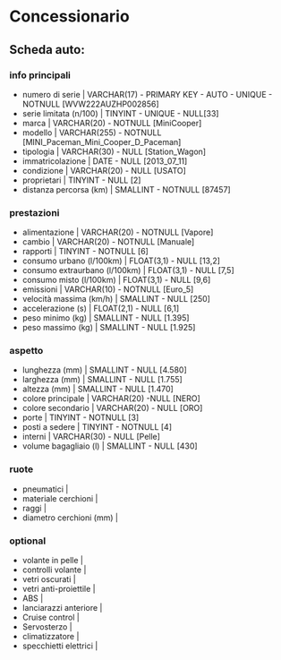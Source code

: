 <!-- 
Modellizzare la struttura di una tabella per memorizzare tutti i dati riguardanti delle auto usate messe in vendita da un concessionario
Come fatto stamattina in classe potete fare un file di testo e scrivre la struttura li. 
-->

# Concessionario

## Scheda auto:

### __info principali__
* numero di serie | VARCHAR(17) - PRIMARY KEY - AUTO - UNIQUE - NOTNULL [WVW222AUZHP002856]
* serie limitata (n/100) | TINYINT - UNIQUE - NULL[33]
* marca | VARCHAR(20) - NOTNULL [MiniCooper]
* modello | VARCHAR(255) - NOTNULL [MINI_Paceman_Mini_Cooper_D_Paceman]
* tipologia | VARCHAR(30) - NULL [Station_Wagon]
* immatricolazione | DATE - NULL [2013_07_11]
* condizione | VARCHAR(20) - NULL [USATO]
* proprietari | TINYINT - NULL [2]
* distanza percorsa (km) | SMALLINT - NOTNULL [87457]

### __prestazioni__
* alimentazione | VARCHAR(20) - NOTNULL [Vapore]
* cambio | VARCHAR(20) - NOTNULL [Manuale]
* rapporti | TINYINT - NOTNULL [6]
* consumo urbano (l/100km) | FLOAT(3,1) - NULL [13,2]
* consumo extraurbano (l/100km) | FLOAT(3,1) - NULL [7,5]
* consumo misto (l/100km) | FLOAT(3,1) - NULL [9,6]
* emissioni | VARCHAR(10) - NOTNULL [Euro_5]
* velocità massima (km/h) | SMALLINT - NULL [250]
* accelerazione (s) | FLOAT(2,1) - NULL [6,1]
* peso minimo (kg) | SMALLINT - NULL [1.395]
* peso massimo (kg) | SMALLINT - NULL [1.925]

### __aspetto__
* lunghezza (mm) | SMALLINT - NULL [4.580]
* larghezza (mm) | SMALLINT - NULL [1.755]
* altezza (mm) | SMALLINT - NULL [1.470]
* colore principale | VARCHAR(20) -NULL [NERO]
* colore secondario | VARCHAR(20) - NULL [ORO]
* porte | TINYINT - NOTNULL [3]
* posti a sedere | TINYINT - NOTNULL [4]
* interni | VARCHAR(30) - NULL [Pelle]
* volume bagagliaio (l) | SMALLINT - NULL [430]


### __ruote__
* pneumatici |
* materiale cerchioni |
* raggi |
* diametro cerchioni (mm) |

### __optional__
* volante in pelle |
* controlli volante |
* vetri oscurati |
* vetri anti-proiettile |
* ABS |
* lanciarazzi anteriore |
* Cruise control |
* Servosterzo |
* climatizzatore |
* specchietti elettrici |




